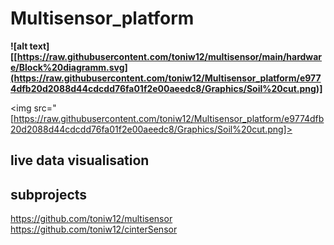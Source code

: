 # Multisensor_platform
**![alt text][[https://raw.githubusercontent.com/toniw12/multisensor/main/hardware/Block%20diagramm.svg](https://raw.githubusercontent.com/toniw12/Multisensor_platform/e9774dfb20d2088d44cdcdd76fa01f2e00aeedc8/Graphics/Soil%20cut.png)]**



<img src="[https://raw.githubusercontent.com/toniw12/Multisensor_platform/e9774dfb20d2088d44cdcdd76fa01f2e00aeedc8/Graphics/Soil%20cut.png]>

## live data visualisation


## subprojects
https://github.com/toniw12/multisensor
https://github.com/toniw12/cinterSensor
